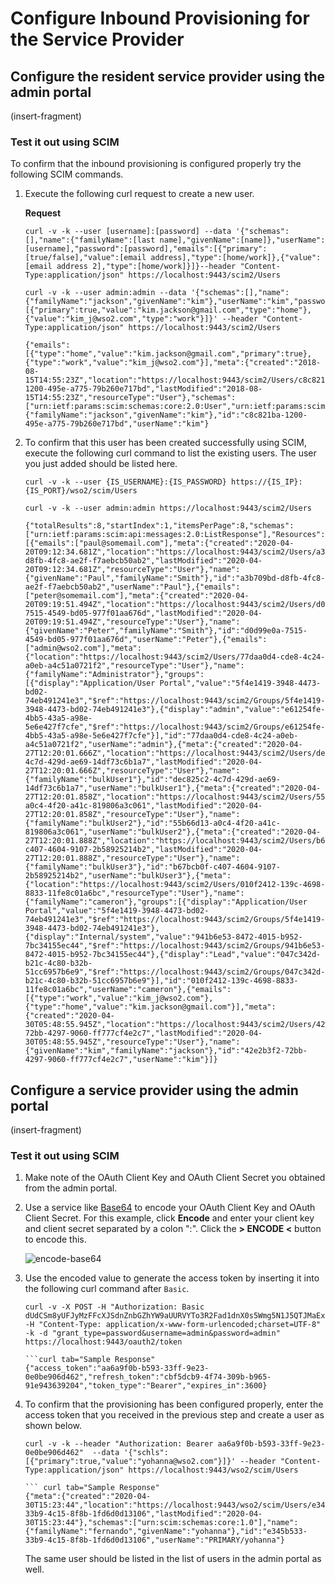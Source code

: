 # Configure Inbound Provisioning for the Service Provider 

## Configure the resident service provider using the admin portal

(insert-fragment)

### Test it out using SCIM

To confirm that the inbound provisioning is configured properly try the following SCIM commands. 

1. Execute the following curl request to create a new user. 

    **Request**

    ```curl
    curl -v -k --user [username]:[password] --data '{"schemas":[],"name":{"familyName":[last name],"givenName":[name]},"userName":[username],"password":[password],"emails":[{"primary":[true/false],"value":[email address],"type":[home/work]},{"value":[email address 2],"type":[home/work]}]}--header "Content-Type:application/json" https://localhost:9443/scim2/Users
    ```

    ```curl tab="Sample Request" 
    curl -v -k --user admin:admin --data '{"schemas":[],"name":{"familyName":"jackson","givenName":"kim"},"userName":"kim","password":"kimwso2","emails":[{"primary":true,"value":"kim.jackson@gmail.com","type":"home"},{"value":"kim_j@wso2.com","type":"work"}]}' --header "Content-Type:application/json" https://localhost:9443/scim2/Users
    ```

    ```curl tab="Sample Response"
    {"emails":[{"type":"home","value":"kim.jackson@gmail.com","primary":true},{"type":"work","value":"kim_j@wso2.com"}],"meta":{"created":"2018-08-15T14:55:23Z","location":"https://localhost:9443/scim2/Users/c8c821ba-1200-495e-a775-79b260e717bd","lastModified":"2018-08-15T14:55:23Z","resourceType":"User"},"schemas":["urn:ietf:params:scim:schemas:core:2.0:User","urn:ietf:params:scim:schemas:extension:enterprise:2.0:User"],"name":{"familyName":"jackson","givenName":"kim"},"id":"c8c821ba-1200-495e-a775-79b260e717bd","userName":"kim"}
    ```

2. To confirm that this user has been created successfully using SCIM, execute the following curl command to list the existing users. The user you just added should be listed here.  

    ```curl
    curl -v -k --user {IS_USERNAME}:{IS_PASSWORD} https://{IS_IP}:{IS_PORT}/wso2/scim/Users
    ```

    ```curl tab="Sample Request"
    curl -v -k --user admin:admin https://localhost:9443/scim2/Users
    ```

    ```curl tab-"Sample Response"
    {"totalResults":8,"startIndex":1,"itemsPerPage":8,"schemas":["urn:ietf:params:scim:api:messages:2.0:ListResponse"],"Resources":[{"emails":["paul@somemail.com"],"meta":{"created":"2020-04-20T09:12:34.681Z","location":"https://localhost:9443/scim2/Users/a3b709bd-d8fb-4fc8-ae2f-f7aebcb50ab2","lastModified":"2020-04-20T09:12:34.681Z","resourceType":"User"},"name":{"givenName":"Paul","familyName":"Smith"},"id":"a3b709bd-d8fb-4fc8-ae2f-f7aebcb50ab2","userName":"Paul"},{"emails":["peter@somemail.com"],"meta":{"created":"2020-04-20T09:19:51.494Z","location":"https://localhost:9443/scim2/Users/d0d99e0a-7515-4549-bd05-977f01aa676d","lastModified":"2020-04-20T09:19:51.494Z","resourceType":"User"},"name":{"givenName":"Peter","familyName":"Smith"},"id":"d0d99e0a-7515-4549-bd05-977f01aa676d","userName":"Peter"},{"emails":["admin@wso2.com"],"meta":{"location":"https://localhost:9443/scim2/Users/77daa0d4-cde8-4c24-a0eb-a4c51a0721f2","resourceType":"User"},"name":{"familyName":"Administrator"},"groups":[{"display":"Application/User Portal","value":"5f4e1419-3948-4473-bd02-74eb491241e3","$ref":"https://localhost:9443/scim2/Groups/5f4e1419-3948-4473-bd02-74eb491241e3"},{"display":"admin","value":"e61254fe-4bb5-43a5-a98e-5e6e427f7cfe","$ref":"https://localhost:9443/scim2/Groups/e61254fe-4bb5-43a5-a98e-5e6e427f7cfe"}],"id":"77daa0d4-cde8-4c24-a0eb-a4c51a0721f2","userName":"admin"},{"meta":{"created":"2020-04-27T12:20:01.666Z","location":"https://localhost:9443/scim2/Users/dec825c2-4c7d-429d-ae69-14df73c6b1a7","lastModified":"2020-04-27T12:20:01.666Z","resourceType":"User"},"name":{"familyName":"bulkUser1"},"id":"dec825c2-4c7d-429d-ae69-14df73c6b1a7","userName":"bulkUser1"},{"meta":{"created":"2020-04-27T12:20:01.858Z","location":"https://localhost:9443/scim2/Users/55b66d13-a0c4-4f20-a41c-819806a3c061","lastModified":"2020-04-27T12:20:01.858Z","resourceType":"User"},"name":{"familyName":"bulkUser2"},"id":"55b66d13-a0c4-4f20-a41c-819806a3c061","userName":"bulkUser2"},{"meta":{"created":"2020-04-27T12:20:01.888Z","location":"https://localhost:9443/scim2/Users/b67bcb0f-c407-4604-9107-2b58925214b2","lastModified":"2020-04-27T12:20:01.888Z","resourceType":"User"},"name":{"familyName":"bulkUser3"},"id":"b67bcb0f-c407-4604-9107-2b58925214b2","userName":"bulkUser3"},{"meta":{"location":"https://localhost:9443/scim2/Users/010f2412-139c-4698-8833-11fe8c01a6bc","resourceType":"User"},"name":{"familyName":"cameron"},"groups":[{"display":"Application/User Portal","value":"5f4e1419-3948-4473-bd02-74eb491241e3","$ref":"https://localhost:9443/scim2/Groups/5f4e1419-3948-4473-bd02-74eb491241e3"},{"display":"Internal/system","value":"941b6e53-8472-4015-b952-7bc34155ec44","$ref":"https://localhost:9443/scim2/Groups/941b6e53-8472-4015-b952-7bc34155ec44"},{"display":"Lead","value":"047c342d-b21c-4c80-b32b-51cc6957b6e9","$ref":"https://localhost:9443/scim2/Groups/047c342d-b21c-4c80-b32b-51cc6957b6e9"}],"id":"010f2412-139c-4698-8833-11fe8c01a6bc","userName":"cameron"},{"emails":[{"type":"work","value":"kim_j@wso2.com"},{"type":"home","value":"kim.jackson@gmail.com"}],"meta":{"created":"2020-04-30T05:48:55.945Z","location":"https://localhost:9443/scim2/Users/42e2b3f2-72bb-4297-9060-ff777cf4e2c7","lastModified":"2020-04-30T05:48:55.945Z","resourceType":"User"},"name":{"givenName":"kim","familyName":"jackson"},"id":"42e2b3f2-72bb-4297-9060-ff777cf4e2c7","userName":"kim"}]}
    ```

## Configure a service provider using the admin portal

(insert-fragment)

### Test it out using SCIM 

1. Make note of the OAuth Client Key and OAuth Client Secret you obtained from the admin portal. 

2. Use a service like [Base64](https://www.base64encode.org/) to encode your OAuth Client Key and OAuth Client Secret. For this example, click **Encode** and enter your client key and client secret separated by a colon ":". Click the **> ENCODE \<** button to encode this.

    ![encode-base64](../assets/img/guides/encode-base64.png)

3. Use the encoded value to generate the access token by inserting it into the following curl command after `Basic`.

    ```curl tab="Sample Requeest"
    curl -v -X POST -H "Authorization: Basic dUdCSm8yUFJyMzFFcXJSdnZnbGZhYW9aUURVYTo3R2Fad1dnX0s5Wmg5N1J5QTJMaExqcHVEMmdh" -H "Content-Type: application/x-www-form-urlencoded;charset=UTF-8" -k -d "grant_type=password&username=admin&password=admin" https://localhost:9443/oauth2/token

    ```curl tab="Sample Response"
    {"access_token":"aa6a9f0b-b593-33ff-9e23-0e0be906d462","refresh_token":"cbf5dcb9-4f74-309b-b965-91e943639204","token_type":"Bearer","expires_in":3600}
    ```

4. To confirm that the provisioning has been configured properly, enter the access token that you received in the previous step and create a user as shown below. 

    ```curl tab="Sample Request"
    curl -v -k --header "Authorization: Bearer aa6a9f0b-b593-33ff-9e23-0e0be906d462"  --data '{"schls":[{"primary":true,"value":"yohanna@wso2.com"}]}' --header "Content-Type:application/json" https://localhost:9443/wso2/scim/Users

    ``` curl tab="Sample Response"
    {"meta":{"created":"2020-04-30T15:23:44","location":"https://localhost:9443/wso2/scim/Users/e345b533-33b9-4c15-8f8b-1fd6d0d13106","lastModified":"2020-04-30T15:23:44"},"schemas":["urn:scim:schemas:core:1.0"],"name":{"familyName":"fernando","givenName":"yohanna"},"id":"e345b533-33b9-4c15-8f8b-1fd6d0d13106","userName":"PRIMARY/yohanna"}
    ```

    The same user should be listed in the list of users in the admin portal as well. 